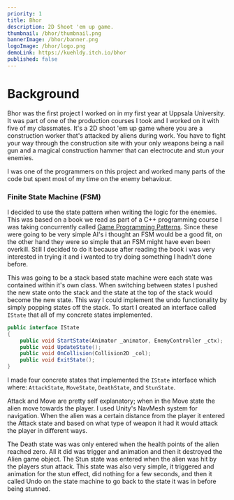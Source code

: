 ```yaml
---
priority: 1
title: Bhor
description: 2D Shoot 'em up game.
thumbnail: /bhor/thumbnail.png
bannerImage: /bhor/banner.png
logoImage: /bhor/logo.png
demoLink: https://kuehldy.itch.io/bhor
published: false
---
```


# Background

Bhor was the first project I worked on in my first year at Uppsala University. It was part of one of the production courses I took and I worked on it with five of my classmates. It's a 2D shoot 'em up game where you are a construction worker that's attacked by aliens during work. You have to fight your way through the construction site with your only weapons being a nail gun and a magical construction hammer that can electrocute and stun your enemies.

I was one of the programmers on this project and worked many parts of the code but spent most of my time on the enemy behaviour. 

### Finite State Machine (FSM)

I decided to use the state pattern when writing the logic for the enemies. This was based on a book we read as part of a C++ programming course I was taking concurrently called [Game Programming Patterns](https://gameprogrammingpatterns.com/contents.html). Since these were going to be very simple AI's i thought an FSM would be a good fit, on the other hand they were so simple that an FSM might have even been overkill. Still I decided to do it because after reading the book i was very interested in trying it and i wanted to try doing something I hadn't done before.

This was going to be a stack based state machine were each state was contained within it's own class. When switching between states I pushed the new state onto the stack and the state at the top of the stack would become the new state. This way I could implement the undo functionality by simply popping states off the stack. To start I created an interface called `IState` that all of my concrete states implemented.

```csharp
public interface IState
{
    public void StartState(Animator _animator, EnemyController _ctx);
    public void UpdateState();
    public void OnCollision(Collision2D _col);
    public void ExitState();
}
```

I made four concrete states that implemented the `IState` interface which where: `AttackState`, `MoveState`, `DeathState`, and `StunState`. 

Attack and Move are pretty self explanatory; when in the Move state the alien move towards the player. I used Unity's NavMesh system for navigation. When the alien was a certain distance from the player it entered the Attack state and based on what type of weapon it had it would attack the player in different ways. 

The Death state was was only entered when the health points of the alien reached zero. All it did was trigger and animation and then it destroyed the Alien game object. The Stun state was entered when the alien was hit by the players stun attack. This state was also very simple, it triggered and animation for the stun effect, did nothing for a few seconds, and then it called Undo on the state machine to go back to the state it was in before being stunned. 